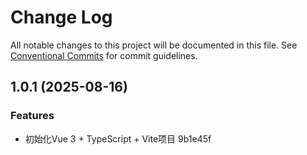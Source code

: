 # Change Log

All notable changes to this project will be documented in this file.
See [Conventional Commits](https://conventionalcommits.org) for commit guidelines.

## 1.0.1 (2025-08-16)

### Features

- 初始化Vue 3 + TypeScript + Vite项目 9b1e45f
